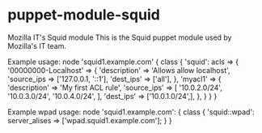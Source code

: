 puppet-module-squid
===================

Mozilla IT's Squid module
This is the Squid puppet module used by Mozilla's IT team.

Example usage:
node 'squid1.example.com' {
    class { 'squid':
        acls => {
            '00000000-Localhost' => {
                'description' => 'Allows allow localhost',
                'source_ips   => ['127.0.0.1, '::1'],
                'dest_ips'    => ['all'],
            },
            'myacl1' => {
                'description' => 'My first ACL rule',
                'source_ips'  => [
                                '10.0.2.0/24',
                                '10.0.3.0/24',
                                '10.0.4.0/24',
                                 ],
               'dest_ips'    => ['10.0.1.0/24',],
            },
        }
    }
}

Example wpad usage:
node 'squid1.example.com': {
    class { 'squid::wpad':
        server_alises => ['wpad.squid1.example.com'];
    }
}
